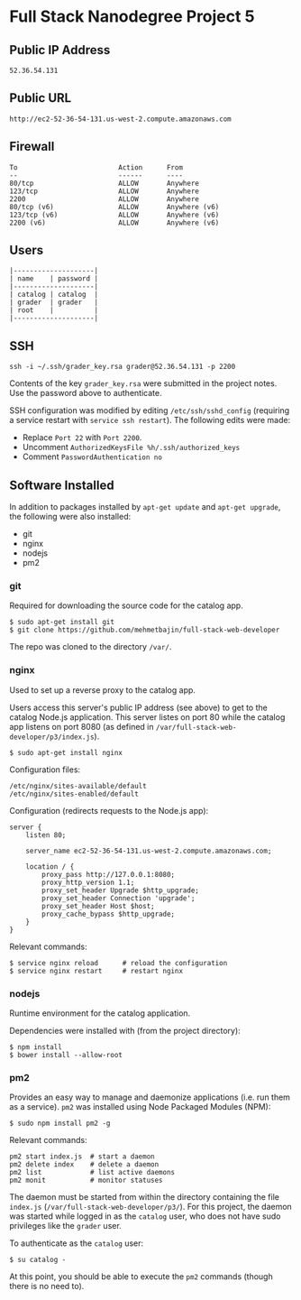 
# Full Stack Nanodegree Project 5

## Public IP Address

```
52.36.54.131
```

## Public URL

```
http://ec2-52-36-54-131.us-west-2.compute.amazonaws.com
```

## Firewall

```
To                         Action      From
--                         ------      ----
80/tcp                     ALLOW       Anywhere
123/tcp                    ALLOW       Anywhere
2200                       ALLOW       Anywhere
80/tcp (v6)                ALLOW       Anywhere (v6)
123/tcp (v6)               ALLOW       Anywhere (v6)
2200 (v6)                  ALLOW       Anywhere (v6)
```

## Users

```
|--------------------|
| name    | password |
|--------------------|
| catalog | catalog  |
| grader  | grader   |
| root    |          |
|--------------------|
```

## SSH

```
ssh -i ~/.ssh/grader_key.rsa grader@52.36.54.131 -p 2200
```

Contents of the key `grader_key.rsa` were submitted in the project notes. Use
the password above to authenticate.

SSH configuration was modified by editing `/etc/ssh/sshd_config` (requiring a
service restart with `service ssh restart`). The following edits were made:

* Replace `Port 22` with `Port 2200`.
* Uncomment `AuthorizedKeysFile %h/.ssh/authorized_keys`
* Comment `PasswordAuthentication no`

## Software Installed

In addition to packages installed by `apt-get update` and `apt-get upgrade`,
the following were also installed:

* git
* nginx
* nodejs
* pm2

### git

Required for downloading the source code for the catalog app.

```
$ sudo apt-get install git
$ git clone https://github.com/mehmetbajin/full-stack-web-developer
```

The repo was cloned to the directory `/var/`.

### nginx

Used to set up a reverse proxy to the catalog app.

Users access this server's public IP address (see above) to get to the catalog
Node.js application. This server listes on port 80 while the catalog app listens
on port 8080 (as defined in `/var/full-stack-web-developer/p3/index.js`).

```
$ sudo apt-get install nginx
```

Configuration files:

```
/etc/nginx/sites-available/default
/etc/nginx/sites-enabled/default
```

Configuration (redirects requests to the Node.js app):

```
server {
    listen 80;

    server_name ec2-52-36-54-131.us-west-2.compute.amazonaws.com;

    location / {
        proxy_pass http://127.0.0.1:8080;
        proxy_http_version 1.1;
        proxy_set_header Upgrade $http_upgrade;
        proxy_set_header Connection 'upgrade';
        proxy_set_header Host $host;
        proxy_cache_bypass $http_upgrade;
    }
}
```

Relevant commands:

```
$ service nginx reload      # reload the configuration
$ service nginx restart     # restart nginx
```

### nodejs

Runtime environment for the catalog application.

Dependencies were installed with (from the project directory):

```
$ npm install
$ bower install --allow-root
```

### pm2

Provides an easy way to manage and daemonize applications (i.e. run them as a
service). `pm2` was installed using Node Packaged Modules (NPM):

```
$ sudo npm install pm2 -g
```

Relevant commands:

```
pm2 start index.js  # start a daemon
pm2 delete index    # delete a daemon
pm2 list            # list active daemons
pm2 monit           # monitor statuses
```

The daemon must be started from within the directory containing the file
`index.js` (`/var/full-stack-web-developer/p3/`). For this project, the daemon
was started while logged in as the `catalog` user, who does not have sudo
privileges like the `grader` user.

To authenticate as the `catalog` user:

```
$ su catalog -
```

At this point, you should be able to execute the `pm2` commands (though there
is no need to).
